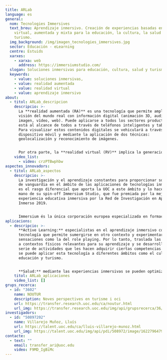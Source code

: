 ```yaml
---
title: ARLab
language: es
general:
  nom: Tecnologies Immersives
  text_breu: Aprendizaje inmersivo. Creación de experiencias basadas en realidad
    virtual, aumentada y mixta para la educación, la cultura, la salud y el
    turismo.
  img_background: /img/imagen_tecnologies_immersives.jpg
  sector: Educación - eLearning
  centre: Estuids
  xarxes:
    - xarxa: web
      address: https://immersiumstudio.com/
  slogan: Soluciones inmersivas para educación, cultura, salud y turismo
  keywords:
    - value: soluciones inmersivas,
    - value: realidad aumentada
    - value: realidad virtual
    - value: aprendizaje inmersivo
about:
  - titol: ARLab_descripcion
    descripcio: >-
      La **realidad aumentada (RA)** es una tecnología que permite ampliar la
      visión del mundo real con información digital (animación 3D, audio,
      imagen, vídeo, web). Puede aplicarse a todos los sectores productivos y
      está al alcance de todos a través de teléfonos inteligentes y tablets.
      Para visualizar estos contenidos digitales se vehiculará a través de un
      dispositivo móvil y mediante la aplicación de dos técnicas:
      geolocalización y reconocimiento de imágenes. 


      Por otra parte, la **realidad virtual (RV)** implica la generación de entornos 3D con apariencia real o vídeos 360 que permiten al usuario interactuar a través de un dispositivo (gafas o casco de realidad virtual). La UOC se ha especializado en la creación de experiencias basadas en realidad virtual, aumentada y mixta, especialmente en los ámbitos de la educación, la salud, la cultura y el turismo.
    video_list:
      - video: crzPTBwphbw
aspectes_innovadors:
  - titol: ARLab_aspectos
    descripcio: >-
      La investigación y el aprendizaje constantes para proporcionar soluciones
      de vanguardia en el ámbito de las aplicaciones de tecnologías inmersivas
      es el rasgo diferencial que aporta la UOC a este ámbito y lo hace de la
      mano de su spin-off Immersium Studio, que fue premiada por la mejor
      experiencia educativa inmersiva por la Red de Investigación en Aprendizaje
      Inmerso 2019. 


      Immersium és la única corporación europea especializada en formación de vídeo interactivo inmersivo e interactivo y la UOC garantiza la calidad pedagógica de las experiencias inmersivas.
aplicacions:
  - descripcio: >-
      **Active Learning:** especialistas en el aprendizaje inmersivo como una
      tecnología que permite sumergirse en otro contexto y experimentar
      sensaciones como la del role playing. Por lo tanto, traslada las personas
      a contextos físicos relevantes para su aprendizaje y se desarrollan una
      serie de actividades que les hacen adquirir ciertas competencias. Asimismo
      se puede aplicar esta tecnología a diferentes ámbitos como el cultural,
      educación y turismo.


      **Salud:** mediante las experiencias inmersivas se pueden optimizar varios procesos y actividades relacionados con los servicios sanitarios, tales como la formación de profesionales de la salud, la mejora de la empatía y de la relación médico-paciente, y la reducción de la percepción del dolor crónico o agudo. Esto nos ofrece altas potencialidades, especialmente en el ámbito de la formación de profesionales médicos, para que podamos reducir a cero las consecuencias negativas de los errores cometidos en periodos formativos, al tiempo que este error se convierte automáticamente en una oportunidad de hacerlo mejor en la vida real.
    titol: ARLab_aplicaciones
    video_list: []
grups_recerca:
  - id: "3602"
    name: NOUTUR
    description: Noves perspectives en turisme i oci
    url: https://transfer.research.uoc.edu/ca/noutur.html
    url_img: https://transfer.research.uoc.edu/img/api/grupsrecerca/36/image/1594109415142
investigadors:
  - id: "50897202"
    name: Villarejo Muñoz, Lluís
    url: https://talent.uoc.edu/ca/lluis-villarejo-munoz.html
    url_img: https://talent.uoc.edu/img/api/pdi/508972/image/1622796479743
contacte:
  - text: ""
    email: transfer_ari@uoc.edu
    video: F9MD_IgBiMc
---
```

